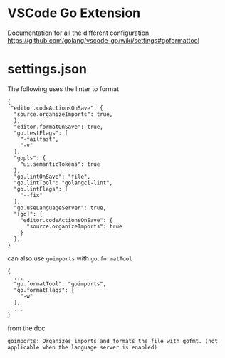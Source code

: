 # VSCode Go Extension

Documentation for all the different configuration https://github.com/golang/vscode-go/wiki/settings#goformattool

# settings.json

The following uses the linter to format

```
{
 "editor.codeActionsOnSave": {
  "source.organizeImports": true,
  },
  "editor.formatOnSave": true,
  "go.testFlags": [
    "-failfast",
    "-v"
  ],
  "gopls": {
    "ui.semanticTokens": true
  },
  "go.lintOnSave": "file",
  "go.lintTool": "golangci-lint", 
  "go.lintFlags": [
    "--fix"
  ],
  "go.useLanguageServer": true,
  "[go]": {
    "editor.codeActionsOnSave": {
      "source.organizeImports": true
    }
  },
}

```

can also use `goimports` with `go.formatTool`

```
{
  ...
  "go.formatTool": "goimports",
  "go.formatFlags": [
    "-w"
  ],
  ...
}

````

from the doc

```
goimports: Organizes imports and formats the file with gofmt. (not applicable when the language server is enabled)
```
